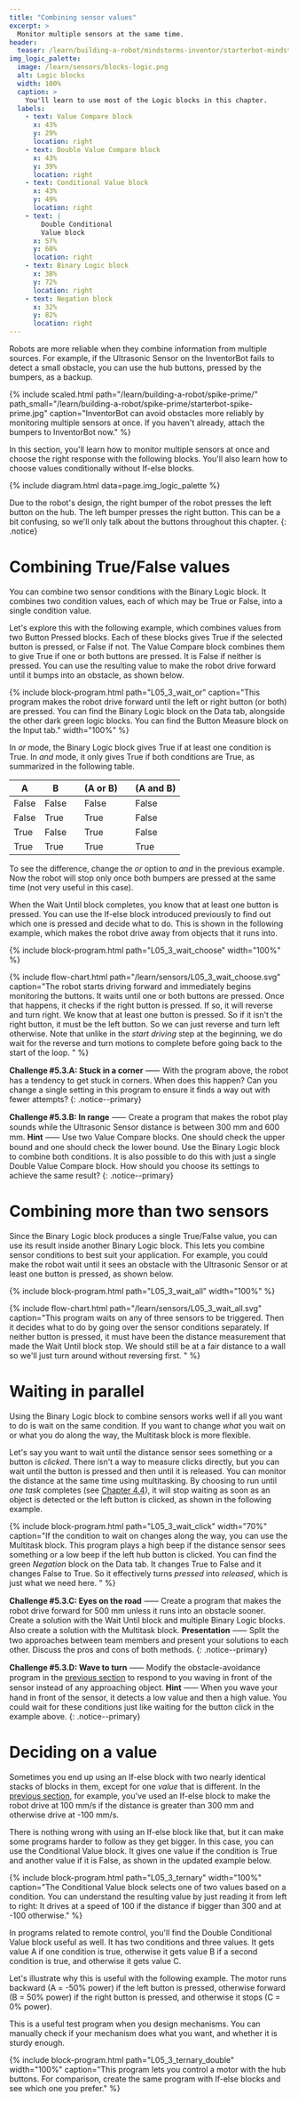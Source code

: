 ```yaml
---
title: "Combining sensor values"
excerpt: >
  Monitor multiple sensors at the same time.
header:
  teaser: /learn/building-a-robot/mindstorms-inventor/starterbot-mindstorms-inventor.jpg
img_logic_palette:
  image: /learn/sensors/blocks-logic.png
  alt: Logic blocks
  width: 100%
  caption: >
    You'll learn to use most of the Logic blocks in this chapter.
  labels:
    - text: Value Compare block
      x: 43%
      y: 29%
      location: right
    - text: Double Value Compare block
      x: 43%
      y: 39%
      location: right
    - text: Conditional Value block
      x: 43%
      y: 49%
      location: right
    - text: |
        Double Conditional
        Value block
      x: 57%
      y: 60%
      location: right
    - text: Binary Logic block
      x: 38%
      y: 72%
      location: right
    - text: Negation block
      x: 32%
      y: 82%
      location: right
---
```


Robots are more reliable when they combine information from multiple sources.
For example, if the Ultrasonic Sensor on the InventorBot fails to detect a
small obstacle, you can use the hub buttons, pressed by the bumpers, as a backup.

{% include scaled.html
  path="/learn/building-a-robot/spike-prime/"
  path_small="/learn/building-a-robot/spike-prime/starterbot-spike-prime.jpg"
  caption="InventorBot can avoid obstacles more reliably by monitoring multiple
  sensors at once. If you haven't already, attach the bumpers to InventorBot now."
%}

In this section, you'll learn how to monitor multiple sensors at once and
choose the right response with the following blocks. You'll also learn how to
choose values conditionally without If-else blocks.

{% include diagram.html data=page.img_logic_palette %}

Due to the robot's design, the right bumper of the robot presses the left
button on the hub. The left bumper presses the right button. This can be a bit
confusing, so we'll only talk about the buttons throughout this chapter.
{: .notice}

# Combining True/False values

You can combine two sensor conditions with the Binary Logic block.
It combines two condition values, each of which may be True or False, into a
single condition value.

Let's explore this with the following example, which combines values from two
Button Pressed blocks. Each of these blocks gives True if the selected button
is pressed, or False if not. The Value Compare block combines them to give True
if one or both buttons are pressed. It is False if neither is pressed. You can
use the resulting value to make the robot drive forward until it bumps into an
obstacle, as shown below.

{% include block-program.html
path="L05_3_wait_or"
caption="This program makes the robot drive forward until the left or right
button (or both) are pressed. You can find the Binary Logic block on the
Data tab, alongside the other dark green logic blocks. You can find the Button
Measure block on the Input tab."
width="100%"
%}

In _or_ mode, the Binary Logic block gives True if at least one condition is True. In _and_
mode, it only gives True if both conditions are True, as summarized in the following table.


| A     | B     |   | (A or B) |   | (A and B) |
|-------|-------|---|----------|---|-----------|
| False | False |   | False    |   | False     |
| False | True  |   | True     |   | False     |
| True  | False |   | True     |   | False     |
| True  | True  |   | True     |   | True      |

To see the difference, change the _or_ option to _and_ in the previous example.
Now the robot will stop only once both bumpers are pressed at the same time
(not very useful in this case).

When the Wait Until block completes, you know that at least one button is pressed.
You can use the If-else block introduced previously to find out which one is
pressed and decide what to do. This is shown in the following example, which
makes the robot drive away from objects that it runs into.

{% include block-program.html
path="L05_3_wait_choose"
width="100%"
%}

{% include flow-chart.html path="/learn/sensors/L05_3_wait_choose.svg"
caption="The robot starts driving forward and immediately begins monitoring the
buttons. It waits until one or both buttons are pressed. Once that happens, it
checks if the right button is pressed. If so, it will reverse and turn right.
We know that at least one button is pressed. So if it isn't the right button,
it must be the left button. So we can just reverse and turn left otherwise.
Note that unlike in the <i>start driving</i> step at the beginning, we do wait
for the reverse and turn motions to complete before going back to the start of
the loop. " %}


**Challenge #5.3.A: Stuck in a corner** ⸺ With the program above, the robot
has a tendency to get stuck in corners. When does this happen? Can you change
a single setting in this program to ensure it finds a way out with fewer attempts?
{: .notice--primary}

**Challenge #5.3.B: In range** ⸺ Create a program that makes the robot play
sounds while the Ultrasonic Sensor distance is between 300 mm and 600 mm.
**Hint** ⸺ Use two Value Compare blocks. One should check the upper bound and
one should check the lower bound. Use the Binary Logic block to combine both
conditions. It is also possible to do this with just a single Double Value
Compare block. How should you choose its settings to achieve the same result?
{: .notice--primary}

# Combining more than two sensors

Since the Binary Logic block produces a single True/False value, you can use
its result inside another Binary Logic block. This lets you combine sensor
conditions to best suit your application. For example, you could make the robot
wait until it sees an obstacle with the Ultrasonic Sensor or at least one
button is pressed, as shown below.

{% include block-program.html
path="L05_3_wait_all"
width="100%"
%}

{% include flow-chart.html path="/learn/sensors/L05_3_wait_all.svg"
caption="This program waits on any of three sensors to be triggered. Then it
decides what to do by going over the sensor conditions separately. If neither
button is pressed, it must have been the distance measurement that made the
Wait Until block stop. We should still be at a fair distance to a wall so we'll just
turn around without reversing first. " %}

# Waiting in parallel

Using the Binary Logic block to combine sensors works well if all you want
to do is wait on the same condition. If you want to change _what_
you wait on or what you do along the way, the Multitask block is more
flexible.

Let's say you want to wait until the distance sensor sees something
or a button is _clicked_. There isn't a way to measure clicks directly,
but you can wait until the button is pressed and then until it is released.
You can monitor the distance at the same time using multitasking.
By choosing to run until _one task_ completes (see
[Chapter&nbsp;4.4](/learn/flow-basics/advanced-multitasking/)), it will stop
waiting as soon as an object is detected or the left button is clicked, as shown
in the following example.

{% include block-program.html path="L05_3_wait_click" width="70%" caption="If
the condition to wait on changes along the way, you can use the Multitask
block. This program plays a high beep if the distance sensor sees something
or a low beep if the left hub button is clicked. 
You can find the green <i>Negation</i> block on the Data tab. It changes True to
False and it changes False to True. So it effectively turns <i>pressed</i> into
<i>released</i>, which is just what we need here. " %}

**Challenge #5.3.C: Eyes on the road** ⸺ Create a program that makes the robot
drive forward for 500 mm unless it runs into an obstacle sooner. Create a solution
with the Wait Until block and multiple Binary Logic blocks. Also create a
solution with the Multitask block. **Presentation** ⸺ Split the two approaches
between team members and present your solutions to each other. Discuss the pros
and cons of both methods.
{: .notice--primary}

**Challenge #5.3.D: Wave to turn** ⸺ Modify the obstacle-avoidance program
in the [previous section](#combining-more-than-two-sensors) to respond to you
waving in front of the sensor instead of any approaching object. **Hint** ⸺ 
When you wave your hand in front of the sensor, it detects a low value and then
a high value. You could wait for these conditions just like waiting for the
button click in the example above.
{: .notice--primary}


# Deciding on a value

Sometimes you end up using an If-else block with two nearly
identical stacks of blocks in them, except for one _value_ that is different.
In the [previous section](/learn/sensors/responding-sensor-values/#using-the-if-else-block),
for example, you've used an If-else block to make the robot drive at 100 mm/s
if the distance is greater than 300 mm and otherwise drive at -100 mm/s.

There is nothing wrong with using an If-else block like that, but it can make
some programs harder to follow as they get bigger. In this case, you can use the
Conditional Value block. It gives one value if the condition is True and
another value if it is False, as shown in the updated example below.

{% include block-program.html path="L05_3_ternary" width="100%" caption="The
Conditional Value block selects one of two values based on a condition. You can understand
the resulting value by just reading it from left to right: It drives at a speed
of 100 if the distance if bigger than 300 and at -100 otherwise." %}

In programs related to remote control, you'll find the Double Conditional Value block
useful as well. It has two conditions and three values. It gets value A if one condition is true,
otherwise it gets value B if a second condition is true, and otherwise it gets value C. 

Let's illustrate why this is useful with the following example. The motor runs
backward (A = -50% power) if the left button is pressed, otherwise forward (B = 50%
power) if the right button is pressed, and otherwise it stops (C = 0% power).

This is a useful test program when you design mechanisms. You can manually
check if your mechanism does what you want, and whether it is sturdy enough.

{% include block-program.html path="L05_3_ternary_double" width="100%"
caption="This program lets you control a motor with the hub buttons. For
comparison, create the same program with If-else blocks and see which one you
prefer." %}



